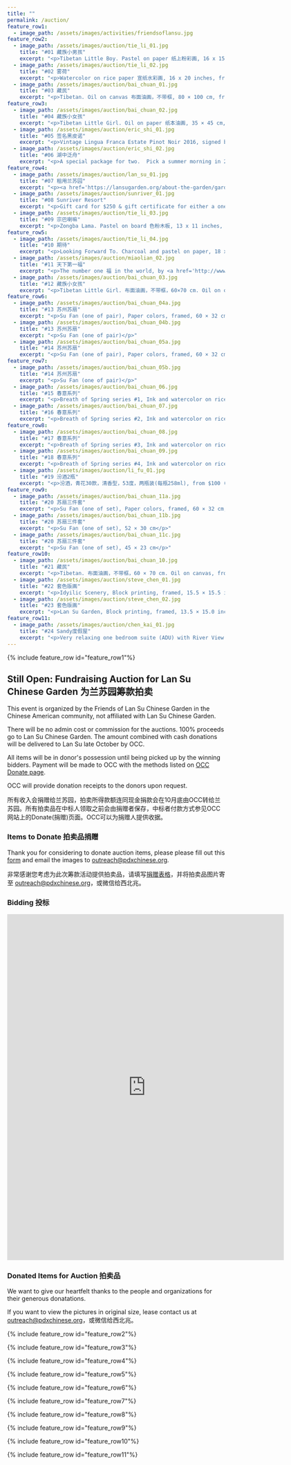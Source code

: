 ```yaml
---
title: ""
permalink: /auction/
feature_row1:
  - image_path: /assets/images/activities/friendsoflansu.jpg
feature_row2:
  - image_path: /assets/images/auction/tie_li_01.jpg
    title: "#01 藏族小男孩"
    excerpt: "<p>Tibetan Little Boy. Pastel on paper 纸上粉彩画, 16 x 15 inches, from $500 (now $800). Authored and donated by <a href='https://www.litiefineart.com/'>Tie Li</a>.</p>"
  - image_path: /assets/images/auction/tie_li_02.jpg
    title: "#02 雾荷"
    excerpt: "<p>Watercolor on rice paper 宣纸水彩画, 16 x 20 inches, from $400. Authored and donated by <a href='https://www.litiefineart.com/'>Tie Li</a>.</p>"
  - image_path: /assets/images/auction/bai_chuan_01.jpg
    title: "#03 藏民"
    excerpt: "<p>Tibetan. Oil on canvas 布面油画，不带框, 80 × 100 cm, from $1,000 (now $1,100), Authored and donated by Shirakawa (顾更青).</p>"
feature_row3:
  - image_path: /assets/images/auction/bai_chuan_02.jpg
    title: "#04 藏族小女孩"
    excerpt: "<p>Tibetan Little Girl. Oil on paper 纸本油画, 35 × 45 cm, from $200, Painted in 1988, Authored and donated by Shirakawa (顾更青).</p>"
  - image_path: /assets/images/auction/eric_shi_01.jpg
    title: "#05 签名黑皮诺"
    excerpt: "<p>Vintage Lingua Franca Estate Pinot Noir 2016, signed by <a href='https://mp.weixin.qq.com/s/3uL4-TTy5FTXPtBn9bJO4Q'>MS侍酒师大师 Larry Stone and 酿酒师 Thomas Savre</a>, from $120 (now $140), Donated by Eric Shi.</p>"
  - image_path: /assets/images/auction/eric_shi_02.jpg
    title: "#06 湖中泛舟"
    excerpt: "<p>A special package for two.  Pick a summer morning in 2022 to tour the Lake Oswego by private boat and boating to 5-star rated restaurant Five Spice for a private lunch, from $250 (now $550). Donated by anonymous.</p>"
feature_row4:
  - image_path: /assets/images/auction/lan_su_01.jpg
    title: "#07 租用兰苏园"
    excerpt: "<p><a href='https://lansugarden.org/about-the-garden/garden-rental/'>Ceremony only rental</a> during the off season (Oct – June) for any Fri or Sun evening (7pm – 9pm), from $750 (now $1,000). Donated by <a href='https://lansugarden.org/'>Lan Su Chinese Garden</a>.</p>"
  - image_path: /assets/images/auction/sunriver_01.jpg
    title: "#08 Sunriver Resort"
    excerpt: "<p>Gift card for $250 & gift certificate for either a one-night stay in a <a href='https://www.sunriverresort.com/hotel-and-vacation-rentals-overview#lodge-village'>Lodge Village</a> (excludes dates between Memorial Day and Labor Day) or one round of golf for two on either the <a href='https://www.sunriverresort.com/central-oregon-bend-golf/meadows-course'>Meadows</a> or <a href='https://www.sunriverresort.com/central-oregon-bend-golf/woodlands-course'>Woodlands</a> course, from $300 (now $350). Provided by <a href='https://www.sunriverresort.com/'>Sunriver Resort</a>.</p>"
  - image_path: /assets/images/auction/tie_li_03.jpg
    title: "#09 宗巴喇嘛"
    excerpt: "<p>Zongba Lama. Pastel on board 色粉木板, 13 x 11 inches, from $550. Authored and donated by <a href='https://www.litiefineart.com/'>Tie Li</a>.</p>"
feature_row5:
  - image_path: /assets/images/auction/tie_li_04.jpg
    title: "#10 期待"
    excerpt: "<p>Looking Forward To. Charcoal and pastel on paper, 18 x 24 inches, from $1,200. Authored and donated by <a href='https://www.litiefineart.com/'>Tie Li</a>.</p>"
  - image_path: /assets/images/auction/miaolian_02.jpg
    title: "#11 天下第一福"
    excerpt: "<p>The number one 福 in the world, by <a href='http://www.zgyxwzh.com/news.php?cid=5&id=1803'>爱新觉罗焘平</a>, one of the most famous Chinese calligraphers, 27 x 27 inches, from $880. Donatedby by anonymous.</p>"
  - image_path: /assets/images/auction/bai_chuan_03.jpg
    title: "#12 藏族小女孩"
    excerpt: "<p>Tibetan Little Girl. 布面油画，不带框，60×70 cm. Oil on canvas, from $900. Authored and donated by Shirakawa (顾更青).</p>"
feature_row6:
  - image_path: /assets/images/auction/bai_chuan_04a.jpg
    title: "#13 苏州苏扇"
    excerpt: "<p>Su Fan (one of pair), Paper colors, framed, 60 × 32 cm, from $100 (now $250). Originally prepared for his solo exhibition on Tibet 1988-2020 in Lan Su Chinese Garden. Authored and donated by Shirakawa (顾更青).</p>"
  - image_path: /assets/images/auction/bai_chuan_04b.jpg
    title: "#13 苏州苏扇"
    excerpt: "<p>Su Fan (one of pair)</p>"
  - image_path: /assets/images/auction/bai_chuan_05a.jpg
    title: "#14 苏州苏扇"
    excerpt: "<p>Su Fan (one of pair), Paper colors, framed, 60 × 32 cm, from $100 (now $250). Originally prepared for his solo exhibition on Tibet 1988-2020 in Lan Su Chinese Garden. Authored and donated by Shirakawa (顾更青).</p>"
feature_row7:
  - image_path: /assets/images/auction/bai_chuan_05b.jpg
    title: "#14 苏州苏扇"
    excerpt: "<p>Su Fan (one of pair)</p>"
  - image_path: /assets/images/auction/bai_chuan_06.jpg
    title: "#15 春意系列"
    excerpt: "<p>Breath of Spring series #1, Ink and watercolor on rice paper 宣纸水墨泼彩, 27 × 27 inches, from $350 (now $400). Authored and donated by Shirakawa (顾更青).</p>"
  - image_path: /assets/images/auction/bai_chuan_07.jpg
    title: "#16 春意系列"
    excerpt: "<p>Breath of Spring series #2, Ink and watercolor on rice paper 宣纸水墨泼彩, 27 × 27 inches, from $350 (now $400). Authored and donated by Shirakawa (顾更青).</p>"
feature_row8:
  - image_path: /assets/images/auction/bai_chuan_08.jpg
    title: "#17 春意系列"
    excerpt: "<p>Breath of Spring series #3, Ink and watercolor on rice paper 宣纸水墨泼彩, 27 × 27 inches, from $350 (now $400). Authored and donated by Shirakawa (顾更青).</p>"
  - image_path: /assets/images/auction/bai_chuan_09.jpg
    title: "#18 春意系列"
    excerpt: "<p>Breath of Spring series #4, Ink and watercolor on rice paper 宣纸水墨泼彩, 27 × 27 inches, from $350 (now $400). Authored and donated by Shirakawa (顾更青).</p>"
  - image_path: /assets/images/auction/li_fu_01.jpg
    title: "#19 汾酒2瓶"
    excerpt: "<p>汾酒，青花30款，清香型，53度，两瓶装(每瓶258ml), from $100 (now $120). Donated by anonymous.</p>"
feature_row9:
  - image_path: /assets/images/auction/bai_chuan_11a.jpg
    title: "#20 苏扇三件套"
    excerpt: "<p>Su Fan (one of set), Paper colors, framed, 60 × 32 cm, from $160. Originally prepared for his solo exhibition on Tibet 1988-2020 in Lan Su Chinese Garden. Authored and donated by Shirakawa (顾更青).</p>"
  - image_path: /assets/images/auction/bai_chuan_11b.jpg
    title: "#20 苏扇三件套"
    excerpt: "<p>Su Fan (one of set), 52 × 30 cm</p>"
  - image_path: /assets/images/auction/bai_chuan_11c.jpg
    title: "#20 苏扇三件套"
    excerpt: "<p>Su Fan (one of set), 45 × 23 cm</p>"
feature_row10:
  - image_path: /assets/images/auction/bai_chuan_10.jpg
    title: "#21 藏民"
    excerpt: "<p>Tibetan. 布面油画，不带框，60 × 70 cm. Oil on canvas, from $380. Authored and donated by Shirakawa (顾更青).</p>"
  - image_path: /assets/images/auction/steve_chen_01.jpg
    title: "#22 套色版画"
    excerpt: "<p>Idyilic Scenery, Block printing, framed, 15.5 × 15.5 inches, from $400. Authored and donated by Steve Chen.</p>"
  - image_path: /assets/images/auction/steve_chen_02.jpg
    title: "#23 套色版画"
    excerpt: "<p>Lan Su Garden, Block printing, framed, 13.5 × 15.0 inches, from $400 (now $500). Authored and donated by Steve Chen.</p>"
feature_row11:
  - image_path: /assets/images/auction/chen_kai_01.jpg
    title: "#24 Sandy度假屋"
    excerpt: "<p>Very relaxing one bedroom suite (ADU) with River View at Sandy, Vacation Rental Two nights, schedule according to the availability, Valid through the end of April, 2022. from $300. Donatedby by anonymous.</p>"
---
```


{% include feature_row id="feature_row1"%}

## Still Open: Fundraising Auction for Lan Su Chinese Garden 为兰苏园筹款拍卖

This event is organized by the Friends of Lan Su Chinese Garden in the Chinese American community, not affiliated with Lan Su Chinese Garden.

There will be no admin cost or commission for the auctions. 100% proceeds go to Lan Su Chinese Garden. The amount combined with cash donations will be delivered to Lan Su late October by OCC.

All items will be in donor's possession until being picked up by the winning bidders. Payment will be made to OCC with the methods listed on [OCC Donate page](https://pdxchinese.org/communityfund/).

OCC will provide donation receipts to the donors upon request.

所有收入会捐赠给兰苏园，拍卖所得款额连同现金捐款会在10月底由OCC转给兰苏园。所有拍卖品在中标人领取之前会由捐赠者保存，中标者付款方式参见OCC网站上的Donate(捐赠)页面。OCC可以为捐赠人提供收据。

### Items to Donate 拍卖品捐赠

Thank you for considering to donate auction items, please please fill out this [form](https://docs.google.com/forms/d/e/1FAIpQLSfBZ2oIamJQDQzIzu7SRv42Sw8Fj5DV0Zc9lvQxDSvFXz1mzA/viewform?usp=sf_link) and email the images to outreach@pdxchinese.org.

非常感谢您考虑为此次筹款活动提供拍卖品，请填写[捐赠表格](https://docs.google.com/forms/d/e/1FAIpQLSfBZ2oIamJQDQzIzu7SRv42Sw8Fj5DV0Zc9lvQxDSvFXz1mzA/viewform?usp=sf_link)，并将拍卖品图片寄至 [outreach@pdxchinese.org](mailto:outreach@pdxchinese.org)，或微信给西北兆。

### Bidding 投标

<iframe src="https://docs.google.com/forms/d/e/1FAIpQLSdVD8cWijzUrYL2doh0yg_QLGnKmnE22aFnv2oR-sabbpxtsg/viewform?embedded=true" width="640" height="800" frameborder="0" marginheight="0" marginwidth="0">Loading…</iframe>

### Donated Items for Auction 拍卖品

We want to give our heartfelt thanks to the people and organizations for their generous donatations.

If you want to view the pictures in original size, lease contact us at [outreach@pdxchinese.org](mailto:outreach@pdxchinese.org)，或微信给西北兆。

{% include feature_row id="feature_row2"%}

{% include feature_row id="feature_row3"%}

{% include feature_row id="feature_row4"%}

{% include feature_row id="feature_row5"%}

{% include feature_row id="feature_row6"%}

{% include feature_row id="feature_row7"%}

{% include feature_row id="feature_row8"%}

{% include feature_row id="feature_row9"%}

{% include feature_row id="feature_row10"%}

{% include feature_row id="feature_row11"%}
